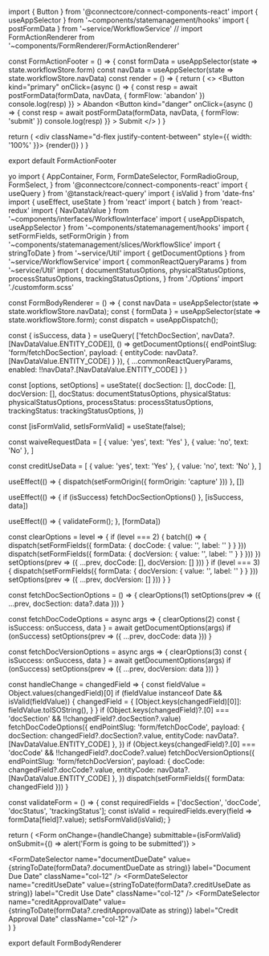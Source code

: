 import { Button } from '@connectcore/connect-components-react'
import { useAppSelector } from '~components/statemanagement/hooks'
import { postFormData } from '~service/WorkflowService'
// import FormActionRenderer from '~components/FormRenderer/FormActionRenderer'

const FormActionFooter = () => {
  const formData = useAppSelector(state => state.workflowStore.form)
  const navData = useAppSelector(state => state.workflowStore.navData)
  const render = () => {
    return (
      <>
        <Button
          kind="primary"
          onClick={async () => {
            const resp = await postFormData(formData, navData, { formFlow: 'abandon' })
            console.log(resp)
          }}
        >
          Abandon
        </Button>
        <Button
          kind="danger"
          onClick={async () => {
            const resp = await postFormData(formData, navData, { formFlow: 'submit' })
            console.log(resp)
          }}
        >
          Submit
        </Button>
      </>
    )
  }

  return (
    <div className="d-flex justify-content-between" style={{ width: '100%' }}>
      {render()}
    </div>
  )
}

export default FormActionFooter





yo
import {
  AppContainer,
  Form,
  FormDateSelector,
  FormRadioGroup,
  FormSelect,
} from '@connectcore/connect-components-react'
import { useQuery } from '@tanstack/react-query'
import { isValid } from 'date-fns'
import { useEffect, useState } from 'react'
import { batch } from 'react-redux'
import { NavDataValue } from '~components/interfaces/WorkflowInterface'
import { useAppDispatch, useAppSelector } from '~components/statemanagement/hooks'
import { setFormFields, setFormOrigin } from '~components/statemanagement/slices/WorkflowSlice'
import { stringToDate } from '~service/Util'
import { getDocumentOptions } from '~service/WorkflowService'
import { commonReactQueryParams } from '~service/Util'
import {
  documentStatusOptions,
  physicalStatusOptions,
  processStatusOptions,
  trackingStatusOptions,
} from './Options'
import './customform.scss'

const FormBodyRenderer = () => {
  const navData = useAppSelector(state => state.workflowStore.navData);
  const { formData } = useAppSelector(state => state.workflowStore.form);
  const dispatch = useAppDispatch();

  const { isSuccess, data } = useQuery(
    ['fetchDocSection', navData?.[NavDataValue.ENTITY_CODE]],
    () => getDocumentOptions({ endPointSlug: 'form/fetchDocSection', payload: { entityCode: navData?.[NavDataValue.ENTITY_CODE] } }),
    { ...commonReactQueryParams, enabled: !!navData?.[NavDataValue.ENTITY_CODE] }
  )

  const [options, setOptions] = useState({
    docSection: [],
    docCode: [],
    docVersion: [],
    docStatus: documentStatusOptions,
    physicalStatus: physicalStatusOptions,
    processStatus: processStatusOptions,
    trackingStatus: trackingStatusOptions,
  })

  const [isFormValid, setIsFormValid] = useState(false);

  const waiveRequestData = [
    { value: 'yes', text: 'Yes' },
    { value: 'no', text: 'No' },
  ]

  const creditUseData = [
    { value: 'yes', text: 'Yes' },
    { value: 'no', text: 'No' },
  ]

  useEffect(() => {
    dispatch(setFormOrigin({ formOrigin: 'capture' }))
  }, [])

  useEffect(() => {
    if (isSuccess) fetchDocSectionOptions()
  }, [isSuccess, data])

  useEffect(() => {
    validateForm();
  }, [formData])

  const clearOptions = level => {
    if (level === 2) {
      batch(() => {
        dispatch(setFormFields({ formData: { docCode: { value: '', label: '' } } }))
        dispatch(setFormFields({ formData: { docVersion: { value: '', label: '' } } }))
      })
      setOptions(prev => ({ ...prev, docCode: [], docVersion: [] }))
    }
    if (level === 3) {
      dispatch(setFormFields({ formData: { docVersion: { value: '', label: '' } } }))
      setOptions(prev => ({ ...prev, docVersion: [] }))
    }
  }

  const fetchDocSectionOptions = () => {
    clearOptions(1)
    setOptions(prev => ({ ...prev, docSection: data?.data }))
  }

  const fetchDocCodeOptions = async args => {
    clearOptions(2)
    const { isSuccess: onSuccess, data } = await getDocumentOptions(args)
    if (onSuccess) setOptions(prev => ({ ...prev, docCode: data }))
  }

  const fetchDocVersionOptions = async args => {
    clearOptions(3)
    const { isSuccess: onSuccess, data } = await getDocumentOptions(args)
    if (onSuccess) setOptions(prev => ({ ...prev, docVersion: data }))
  }

  const handleChange = changedField => {
    const fieldValue = Object.values(changedField)[0]
    if (fieldValue instanceof Date && isValid(fieldValue)) {
      changedField = {
        [Object.keys(changedField)[0]]: fieldValue.toISOString(),
      }
    }
    if (Object.keys(changedField)?.[0] === 'docSection' && !!changedField?.docSection?.value)
      fetchDocCodeOptions({
        endPointSlug: 'form/fetchDocCode',
        payload: { docSection: changedField?.docSection?.value, entityCode: navData?.[NavDataValue.ENTITY_CODE] },
      })
    if (Object.keys(changedField)?.[0] === 'docCode' && !!changedField?.docCode?.value)
      fetchDocVersionOptions({
        endPointSlug: 'form/fetchDocVersion',
        payload: { docCode: changedField?.docCode?.value, entityCode: navData?.[NavDataValue.ENTITY_CODE] },
      })
    dispatch(setFormFields({ formData: changedField }))
  }

  const validateForm = () => {
    const requiredFields = ['docSection', 'docCode', 'docStatus', 'trackingStatus'];
    const isValid = requiredFields.every(field => formData[field]?.value);
    setIsFormValid(isValid);
  }

  return (
    <AppContainer className="container h-auto mx-0 mb-5 pb-5">
      <Form
        onChange={handleChange}
        submittable={isFormValid}
        onSubmit={() => alert('Form is going to be submitted')}
      >
        <div className="row">
          <div className="col-6">
            <FormSelect
              required
              label="Document Section"
              name="docSection"
              data={options.docSection}
              value={formData?.docSection}
            />
            <FormSelect
              required
              label="Document Code"
              name="docCode"
              data={options.docCode}
              value={formData?.docCode}
            />
            <FormSelect
              label="Document Version"
              name="docVersion"
              data={options.docVersion}
              value={formData?.docVersion}
              className="col-12"
            />
            <FormSelect
              required
              label="Document Status"
              name="docStatus"
              data={options.docStatus}
              value={formData?.docStatus}
              className="col-12"
            />
            <FormDateSelector
              name="documentDueDate"
              value={stringToDate(formData?.documentDueDate as string)}
              label="Document Due Date"
              className="col-12"
            />
            <FormRadioGroup
              inline
              label="Waive Request"
              data={waiveRequestData}
              name="waiveRequest"
              value={formData?.waiveRequest}
              className="col-12"
            />
            <FormRadioGroup
              inline
              label="Credit Use"
              data={creditUseData}
              name="creditUse"
              value={formData?.creditUse}
              className="col-12"
            />
            <FormDateSelector
              name="creditUseDate"
              value={stringToDate(formData?.creditUseDate as string)}
              label="Credit Use Date"
              className="col-12"
            />
            <FormDateSelector
              name="creditApprovalDate"
              value={stringToDate(formData?.creditApprovalDate as string)}
              label="Credit Approval Date"
              className="col-12"
            />
          </div>
          <div className="col-6">
            <FormSelect
              required
              data={options.trackingStatus}
              value={formData?.trackingStatus}
              name="trackingStatus"
              label="Tracking Status"
              className="col-12"
            />
            <FormSelect
              data={options.physicalStatus}
              value={formData?.physicalStatus}
              name="physicalStatus"
              label="Physical Status"
              className="col-12"
            />
            <FormSelect
              data={options.processStatus}
              value={formData?.processStatus}
              name="processStatus"
              label="Process Status"
              className="col-12"
            />
          </div>
        </div>
      </Form>
    </AppContainer>
  )
}

export default FormBodyRenderer
